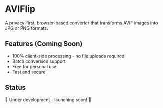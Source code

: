 # AVIFlip

A privacy-first, browser-based converter that transforms AVIF images into JPG or PNG formats.

## Features (Coming Soon)

- 100% client-side processing - no file uploads required
- Batch conversion support
- Free for personal use
- Fast and secure

## Status

🚧 Under development - launching soon! 🚧
